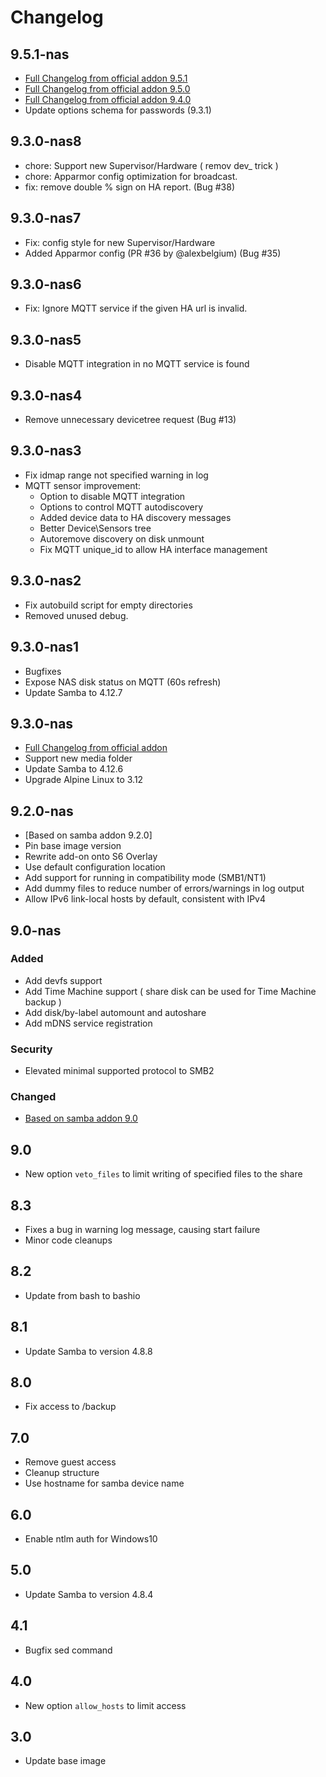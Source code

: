 # Changelog

## 9.5.1-nas
- [Full Changelog from official addon 9.5.1][changelog_9.5.1]
- [Full Changelog from official addon 9.5.0][changelog_9.5.0]
- [Full Changelog from official addon 9.4.0][changelog_9.4.0]
- Update options schema for passwords (9.3.1)

[changelog_9.5.1]: https://github.com/home-assistant/addons/pull/2070
[changelog_9.5.0]: https://github.com/home-assistant/addons/pull/2031
[changelog_9.4.0]: https://github.com/home-assistant/addons/pull/2023
[changelog_9.3.1]: https://github.com/home-assistant/hassio-addons/pull/1569

## 9.3.0-nas8
- chore: Support new Supervisor/Hardware ( remov dev_ trick )
- chore: Apparmor config optimization for broadcast.
- fix: remove double % sign on HA report. (Bug #38)
## 9.3.0-nas7
- Fix: config style for new Supervisor/Hardware
- Added Apparmor config (PR #36 by @alexbelgium) (Bug #35)

## 9.3.0-nas6
- Fix: Ignore MQTT service if the given HA url is invalid.

## 9.3.0-nas5
- Disable MQTT integration in no MQTT service is found

## 9.3.0-nas4
- Remove unnecessary devicetree request (Bug #13)

## 9.3.0-nas3
- Fix idmap range not specified warning in log
- MQTT sensor improvement:
    - Option to disable MQTT integration
    - Options to control MQTT autodiscovery 
    - Added device data to HA discovery messages 
    - Better Device\Sensors tree
    - Autoremove discovery on disk unmount
    - Fix MQTT unique_id to allow HA interface management

## 9.3.0-nas2
- Fix autobuild script for empty directories
- Removed unused debug.

## 9.3.0-nas1
- Bugfixes
- Expose NAS disk status on MQTT (60s refresh)
- Update Samba to 4.12.7

## 9.3.0-nas
- [Full Changelog from official addon][changelog_9.3.0]
- Support new media folder
- Update Samba to 4.12.6
- Upgrade Alpine Linux to 3.12

[changelog_9.3.0]: https://github.com/home-assistant/hassio-addons/pull/1569

## 9.2.0-nas
- [Based on samba addon 9.2.0]
- Pin base image version
- Rewrite add-on onto S6 Overlay
- Use default configuration location
- Add support for running in compatibility mode (SMB1/NT1)
- Add dummy files to reduce number of errors/warnings in log output
- Allow IPv6 link-local hosts by default, consistent with IPv4

## 9.0-nas

### Added
- Add devfs support
- Add Time Machine support ( share disk can be used for Time Machine backup )
- Add disk/by-label automount and autoshare
- Add mDNS service registration

### Security
- Elevated minimal supported protocol to SMB2

### Changed
- [Based on samba addon 9.0](https://github.com/home-assistant/hassio-addons/tree/master/samba)

## 9.0

- New option `veto_files` to limit writing of specified files to the share

## 8.3

- Fixes a bug in warning log message, causing start failure
- Minor code cleanups

## 8.2

- Update from bash to bashio

## 8.1

- Update Samba to version 4.8.8

## 8.0

- Fix access to /backup

## 7.0

- Remove guest access
- Cleanup structure
- Use hostname for samba device name

## 6.0

- Enable ntlm auth for Windows10

## 5.0

- Update Samba to version 4.8.4

## 4.1

- Bugfix sed command

## 4.0

- New option `allow_hosts` to limit access

## 3.0

- Update base image
